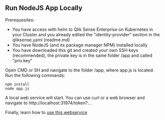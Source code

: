 ## Run NodeJS App Locally
Prerequesites:
 - You have access with helm to Qlik Sense Enterprise on Kubernetes in your Cluster and you already edited the "identity-provider" section in the qliksense.yaml (readme.md)
 - You have NodeJS (and its package manager NPM) installed locally
 - You have downloaded this git and created your own SSH keys (recommended), the private key is in the same folder /app and called "priv.key"
 
Open CMD or SH and navigate to the folder /app, where app.js is located. Run the following commands:
```
npm install
node app.js
```
A local web service will start. You can use curl or a web browser and navigate to http://localhost:31974/token?... 

Finally, learn how to <a href="webservice.md">use this webservice</a>

